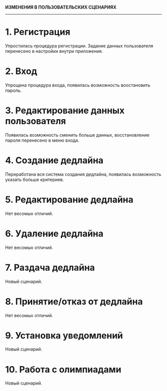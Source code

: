 **ИЗМЕНЕНИЯ В ПОЛЬЗОВАТЕЛЬСКИХ СЦЕНАРИЯХ**
***
# 1. Регистрация
Упростилась процедура регистрации. Задание данных пользователя перенесено в настройки внутри приложения.

# 2. Вход
Упрощена процедура входа, появилась возможность воостановить пароль.

# 3. Редактирование данных пользователя
Появилась возможность сменить больше данных, восстановление пароля перенесено в меню входа.

# 4. Создание дедлайна
Переработана вся система создания дедлайна, появилась возможность указать больше критериев.

# 5. Редактирование дедлайна
Нет весомых отличий.

# 6. Удаление дедлайна
Нет весомых отличий.

# 7. Раздача дедлайна
Новый сценарий.

# 8. Принятие/отказ от дедлайна
Нет весомых отличий.

# 9. Установка уведомлений
Новый сценарий.

# 10. Работа с олимпиадами
Новый сценарий.
